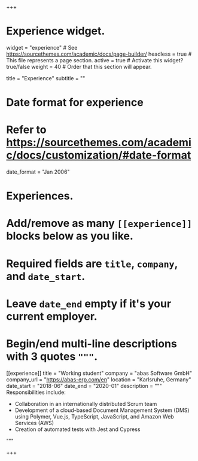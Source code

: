 +++
# Experience widget.
widget = "experience"  # See https://sourcethemes.com/academic/docs/page-builder/
headless = true  # This file represents a page section.
active = true  # Activate this widget? true/false
weight = 40  # Order that this section will appear.

title = "Experience"
subtitle = ""

# Date format for experience
#   Refer to https://sourcethemes.com/academic/docs/customization/#date-format
date_format = "Jan 2006"

# Experiences.
#   Add/remove as many `[[experience]]` blocks below as you like.
#   Required fields are `title`, `company`, and `date_start`.
#   Leave `date_end` empty if it's your current employer.
#   Begin/end multi-line descriptions with 3 quotes `"""`.
[[experience]]
  title = "Working student"
  company = "abas Software GmbH"
  company_url = "https://abas-erp.com/en"
  location = "Karlsruhe, Germany"
  date_start = "2018-06"
  date_end = "2020-01"
  description = """
  Responsibilities include:
  
  * Collaboration in an internationally distributed Scrum team
  * Development of a cloud-based Document Management System (DMS) using Polymer, Vue.js, TypeScript, JavaScript, and Amazon Web Services (AWS)
  * Creation of automated tests with Jest and Cypress
  
  """

<!-- [[experience]]
  title = "Professor"
  company = "University X"
  company_url = ""
  location = "California"
  date_start = "2016-01-01"
  date_end = "2016-12-31"
  description = """Taught electronic engineering and researched semiconductor physics."""
  -->

+++
